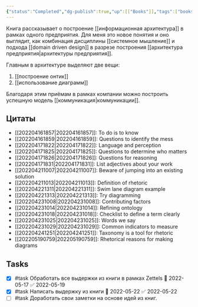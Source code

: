 ```yaml
---
{"status":"Completed","dg-publish":true,"up":[["Books"]],"tags":["books"],"category":"book","rating":3,"date":"2022-04-16T18:53:11+03:00","modified_at":"2022-05-22T18:37:30+03:00","permalink":"/books/how-to-make-sense-of-any-mess/","dgPassFrontmatter":true}
---
```





Книга рассказывает о построение [[информационная архитектура]] в рамках одного предприятия. Для меня это новое понятия и оно выглядит, как комбинация дисциплины [[системное мышление]] и подхода [[domain driven design]] в разрезе построения [[архитектура предприятия|архитектуры предприятия]].

Главным в архитектуре выделяют две вещи:
1. [[построение онтик]]
2. [[использование диаграмм]]

Благодаря этим приёмам в рамках компании можно построить успешную модель [[коммуникация|коммуникации]].

## Цитаты

- [[202204161857|202204161857]]: To do is to know
- [[202204161859|202204161859]]: Questions to identify the mess
- [[202204171822|202204171822]]: Language and perception
- [[202204171825|202204171825]]: Questions to determine who matters
- [[202204171826|202204171826]]: Questions for reasoning
- [[202204171831|202204171831]]: List adjectives about your work
- [[202204211007|202204211007]]: Beware of jumping into an existing solution
- [[202204211013|202204211013]]: Definition of rhetoric
- [[202204221311|202204221311]]: Swim lane diagram example
- [[202204221313|202204221313]]: Try diagramming
- [[202204231008|202204231008]]: Contributing factors
- [[202204231014|202204231014]]: Refining ontology
- [[202204231018|202204231018]]: Checklist to define a term clearly
- [[202204231025|202204231025]]: Words we say
- [[202204231029|202204231029]]: Common indicators to measure
- [[202204241251|202204241251]]: Taxonomy is a tool for rhetoric
- [[202205190759|202205190759]]: Rhetorical reasons for making diagrams


## Tasks

- [x] #task Обработать все выдержки из книги в рамках Zettels 📅 2022-05-17 ✅ 2022-05-19
- [x] #task Написать выдержку из книги 📅 2022-05-22 ✅ 2022-05-22
- [ ] #task Доработать свои заметки на основе идей из книг.
